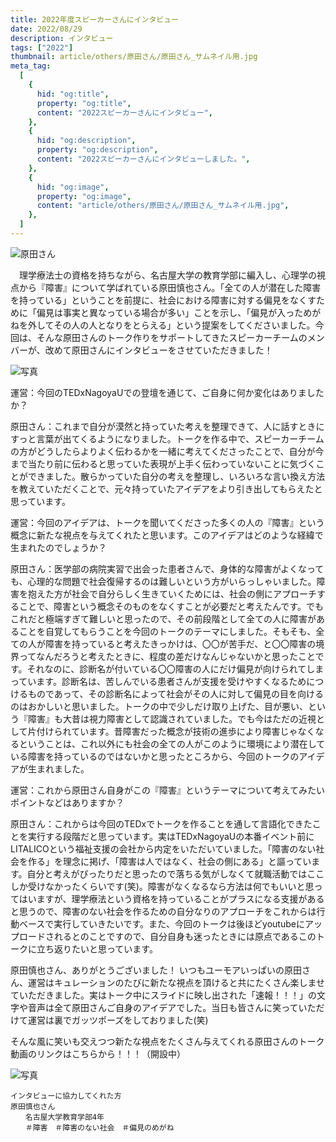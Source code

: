 ```yaml
---
title: 2022年度スピーカーさんにインタビュー
date: 2022/08/29
description: インタビュー
tags: ["2022"]
thumbnail: article/others/原田さん/原田さん_サムネイル用.jpg
meta_tag:
  [
    {
      hid: "og:title",
      property: "og:title",
      content: "2022スピーカーさんにインタビュー",
    },
    {
      hid: "og:description",
      property: "og:description",
      content: "2022スピーカーさんにインタビューしました。",
    },
    {
      hid: "og:image",
      property: "og:image",
      content: "article/others/原田さん/原田さん_サムネイル用.jpg",
    },
  ]
---
```


![原田さん](article/others/原田さん/原田さん_サムネイル用.jpg)

　理学療法士の資格を持ちながら、名古屋大学の教育学部に編入し、心理学の視点から『障害』について学ばれている原田慎也さん。「全ての人が潜在した障害を持っている」ということを前提に、社会における障害に対する偏見をなくすために「偏見は事実と異なっている場合が多い」ことを示し、「偏見が入っためがねを外してその人の人となりをとらえる」という提案をしてくださいました。今回は、そんな原田さんのトーク作りをサポートしてきたスピーカーチームのメンバーが、改めて原田さんにインタビューをさせていただきました！

![写真](article/others/原田さん/原田さん_インタビュー.jpg)

運営：今回のTEDxNagoyaUでの登壇を通じて、ご自身に何か変化はありましたか？

原田さん：これまで自分が漠然と持っていた考えを整理できて、人に話すときにすっと言葉が出てくるようになりました。トークを作る中で、スピーカーチームの方がどうしたらよりよく伝わるかを一緒に考えてくださったことで、自分が今まで当たり前に伝わると思っていた表現が上手く伝わっていないことに気づくことができました。散らかっていた自分の考えを整理し、いろいろな言い換え方法を教えていただくことで、元々持っていたアイデアをより引き出してもらえたと思っています。


運営：今回のアイデアは、トークを聞いてくださった多くの人の『障害』という概念に新たな視点を与えてくれたと思います。このアイデアはどのような経緯で生まれたのでしょうか？

原田さん：医学部の病院実習で出会った患者さんで、身体的な障害がよくなっても、心理的な問題で社会復帰するのは難しいという方がいらっしゃいました。障害を抱えた方が社会で自分らしく生きていくためには、社会の側にアプローチすることで、障害という概念そのものをなくすことが必要だと考えたんです。でもこれだと極端すぎて難しいと思ったので、その前段階として全ての人に障害があることを自覚してもらうことを今回のトークのテーマにしました。そもそも、全ての人が障害を持っていると考えたきっかけは、〇〇が苦手だ、と〇〇障害の境界ってなんだろうと考えたときに、程度の差だけなんじゃないかと思ったことです。それなのに、診断名が付いている〇〇障害の人にだけ偏見が向けられてしまっています。診断名は、苦しんでいる患者さんが支援を受けやすくなるためにつけるものであって、その診断名によって社会がその人に対して偏見の目を向けるのはおかしいと思いました。トークの中で少しだけ取り上げた、目が悪い、という『障害』も大昔は視力障害として認識されていました。でも今はただの近視として片付けられています。昔障害だった概念が技術の進歩により障害じゃなくなるということは、これ以外にも社会の全ての人がこのように環境により潜在している障害を持っているのではないかと思ったところから、今回のトークのアイデアが生まれました。


運営：これから原田さん自身がこの『障害』というテーマについて考えてみたいポイントなどはありますか？

原田さん：これからは今回のTEDxでトークを作ることを通して言語化できたことを実行する段階だと思っています。実はTEDxNagoyaUの本番イベント前にLITALICOという福祉支援の会社から内定をいただいていました。「障害のない社会を作る」を理念に掲げ、「障害は人ではなく、社会の側にある」と謳っています。自分と考えがぴったりだと思ったので落ちる気がしなくて就職活動ではここしか受けなかったくらいです(笑)。障害がなくなるなら方法は何でもいいと思ってはいますが、理学療法という資格を持っていることがプラスになる支援があると思うので、障害のない社会を作るための自分なりのアプローチをこれからは行動ベースで実行していきたいです。また、今回のトークは後ほどyoutubeにアップロードされるとのことですので、自分自身も迷ったときには原点であるこのトークに立ち返りたいと思っています。



原田慎也さん、ありがとうございました！
いつもユーモアいっぱいの原田さん、運営はキュレーションのたびに新たな視点を頂けると共にたくさん楽しませていただきました。実はトーク中にスライドに映し出された「速報！！！」の文字や音声は全て原田さんご自身のアイデアでした。当日も皆さんに笑っていただけて運営は裏でガッツポーズをしておりました(笑)

そんな風に笑いも交えつつ新たな視点をたくさん与えてくれる原田さんのトーク動画のリンクはこちらから！！！（開設中）


![写真](article/others/原田さん/原田さん_インタビュー2.jpg)


```:
インタビューに協力してくれた方
原田慎也さん
　　名古屋大学教育学部4年
　　＃障害　＃障害のない社会　＃偏見のめがね

